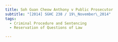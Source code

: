 ```yaml
---
title: Soh Guan Cheow Anthony v Public Prosecutor 
subtitle: "[2014] SGHC 238 / 19\_November\_2014"
tags:
  - Criminal Procedure and Sentencing
  - Reservation of Questions of Law

---
```


